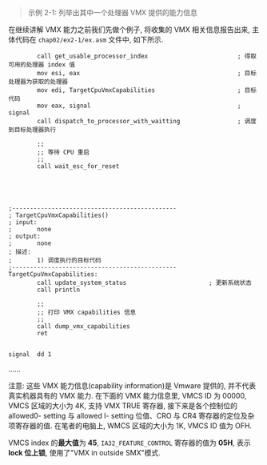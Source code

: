 
> 示例 2-1: 列举出其中一个处理器 VMX 提供的能力信息

在继续讲解 VMX 能力之前我们先做个例子, 将收集的 VMX 相关信息报告出来, 主体代码在 `chap02/ex2-1/ex.asm` 文件中, 如下所示.

```x86asm
        call get_usable_processor_index                         ; 得取可用的处理器 index 值
        mov esi, eax                                            ; 目标处理器为获取的处理器
        mov edi, TargetCpuVmxCapabilities                       ; 目标代码
        mov eax, signal                                         ; signal
        call dispatch_to_processor_with_waitting                ; 调度到目标处理器执行
        
        ;;
        ;; 等待 CPU 重启
        ;;
        call wait_esc_for_reset




        
;----------------------------------------------
; TargetCpuVmxCapabilities()
; input:
;       none
; output:
;       none
; 描述: 
;       1) 调度执行的目标代码
;----------------------------------------------
TargetCpuVmxCapabilities:
        call update_system_status                       ; 更新系统状态
        call println
                
        ;;
        ;; 打印 VMX capabilities 信息
        ;;
        call dump_vmx_capabilities  
        ret
        

signal  dd 1        
```

......

注意: 这些 VMX 能力信息(capability information)是 Vmware 提供的, 并不代表真实机器具有的 VMX 能力. 在下面的 VMX 能力信息里, VMCS ID 为 00000, VMCS 区域的大小为 4K, 支持 VMX TRUE 寄存器, 接下来是各个控制位的 allowed0- setting 与  allowed I- setting 位值、CRO 与 CR4 寄存器的定位及杂项寄存器的值. 在笔者的电脑上, WMCS 区域的大小为 1K, VMCS ID 值为 OFH. 

VMCS index 的**最大值**为 **45**, `IA32_FEATURE_CONTROL` 寄存器的值为 **05H**, 表示 **lock 位上锁**, 使用了"VMX in outside SMX"模式. 